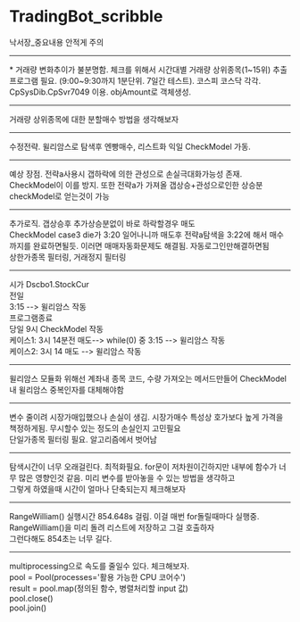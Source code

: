 # TradingBot_scribble
낙서장_중요내용 안적게 주의
<hr>
* 거래량 변화추이가 불분명함. 체크를 위해서 시간대별 거래량 상위종목(1~15위) 추출프로그램 필요.
(9:00~9:30까지 1분단위. 7일간 테스트). 코스피 코스닥 각각. 
CpSysDib.CpSvr7049 이용. 
objAmount로 객체생성.
<hr>
거래량 상위종목에 대한 분할매수 방법을 생각해보자
<hr>
수정전략. 
윌리암스로 탐색후 엔빵매수, 리스트화
익일 CheckModel 가동.
<hr>
예상 장점. 전략a사용시 갭하락에 의한 관성으로 손실극대화가능성 존재. CheckModel이 이를 방지. 또한 전략a가 가져올 갭상승+관성으로인한 상승분 checkModel로 얻는것이 가능
<hr>
추가로직. 갭상승후 추가상승분없이 바로 하락할경우 매도<br>
CheckModel case3 die가 3:20 일어나니까 매도후 전략a탐색을 3:22에 해서 매수까지를 완료하면될듯. 이러면 매매자동화문제도 해결됨. 자동로그인만해결하면됨
<br>
상한가종목 필터링, 거래정지 필터링
<hr>
시가 Dscbo1.StockCur<br>
전일 <br>
3:15 --> 윌리암스 작동 <br>
프로그램종료<br>
당일 9시 CheckModel 작동<br>
케이스1: 3시 14분전 매도--> while(0) 중 3:15 --> 윌리암스 작동<br>
케이스2: 3시 14 매도 --> 윌리암스 작동
<hr>
윌리암스 모듈화 위해선 계좌내 종목 코드, 수량 가져오는 메서드만들어 CheckModel내 윌리암스 중복인자를 대체해야함
<hr>
변수 줄이려 시장가매입했으나 손실이 생김. 시장가매수 특성상 호가보다 높게 가격을 책정하게됨. 무시할수 있는 정도의 손실인지 고민필요
<br>
단일가종목 필터링 필요. 알고리즘에서 벗어남
<hr>
탐색시간이 너무 오래걸린다. 최적화필요. for문이 저차원이긴하지만 내부에 함수가 너무 많은 영향인것 같음. 미리 변수를 받아놓을 수 있는 방법을 생각하고<br>
그렇게 하였을때 시간이 얼마나 단축되는지 체크해보자
<hr>
RangeWilliam() 실행시간 854.648s 걸림. 이걸 매번 for돌릴때마다 실행중. RangeWilliam()을 미리 돌려 리스트에 저장하고 그걸 호출하자<br>
그런다해도 854초는 너무 길다. 
<hr>
multiprocessing으로 속도를 줄일수 있다. 체크해보자.<br>
pool = Pool(processes='활용 가능한 CPU 코어수')<br>
result = pool.map(정의된 함수, 병렬처리할 input 값)<br>
pool.close()<br>
pool.join()<br>


